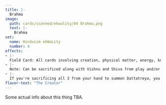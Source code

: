 ```yaml
---
title: |-
  Brahma
image: 
  path: cards/scanned/ekwality/04 Brahma.png
  text: |-
    Brahma
set:
  name: Hinduism ekWaLity
  number: 4
effects: 
- |-
  Field Card: All cards involving creation, physical matter, energy, knowledge, Hindu scripture, lotuses, red or gold skin, multiple heads, 4+ arms, swans, geese, cranes, and beards are quadrupaled.
- |-
  Note: Can be sacrificed along with Vishnu and Shiva from play and/or your hand to summon Dattatreya.
- |-
  If you're sacrificing all 3 from your hand to summon Dattatreya, you win.
flavor-text: "The Creator"
---
```

Some actual info about this thing TBA.
